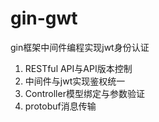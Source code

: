 # gin-gwt
gin框架中间件编程实现jwt身份认证

1. RESTful API与API版本控制
2. 中间件与jwt实现鉴权统一
3. Controller模型绑定与参数验证
4. protobuf消息传输
